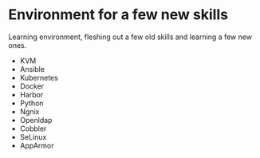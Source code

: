 # Environment for a few new skills

Learning environment, fleshing out a few old skills and learning a few new ones.

* KVM
* Ansible
* Kubernetes
* Docker
* Harbor
* Python
* Ngnix
* Openldap
* Cobbler
* SeLinux
* AppArmor
